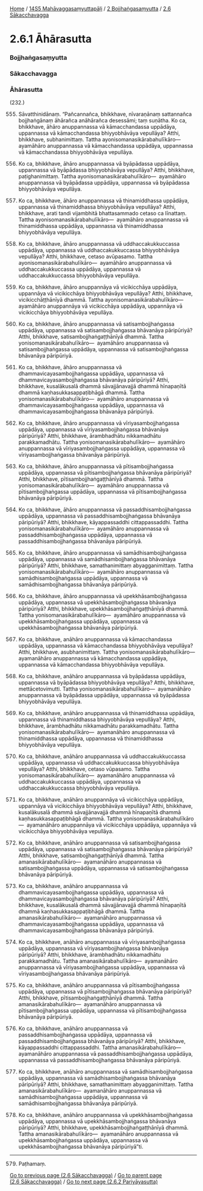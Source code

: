
[Home](/) / [14S5 Mahāvaggasaṃyuttapāḷi](../../../14S5.md) / [2 Bojjhaṅgasaṃyutta](../../2.md) / [2.6 Sākacchavagga](../2.6.md)

# 2.6.1 Āhārasutta

### Bojjhaṅgasaṃyutta

### Sākacchavagga

### Āhārasutta

(232.)

555. Sāvatthinidānaṃ. “Pañcannañca, bhikkhave, nīvaraṇānaṃ sattannañca bojjhaṅgānaṃ āhārañca anāhārañca desessāmi; taṃ suṇātha. Ko ca, bhikkhave, āhāro anuppannassa vā kāmacchandassa uppādāya, uppannassa vā kāmacchandassa bhiyyobhāvāya vepullāya? Atthi, bhikkhave, subhanimittaṃ. Tattha ayonisomanasikārabahulīkāro—  ayamāhāro anuppannassa vā kāmacchandassa uppādāya, uppannassa vā kāmacchandassa bhiyyobhāvāya vepullāya.

556. Ko ca, bhikkhave, āhāro anuppannassa vā byāpādassa uppādāya, uppannassa vā byāpādassa bhiyyobhāvāya vepullāya? Atthi, bhikkhave, paṭighanimittaṃ. Tattha ayonisomanasikārabahulīkāro—  ayamāhāro anuppannassa vā byāpādassa uppādāya, uppannassa vā byāpādassa bhiyyobhāvāya vepullāya.

557. Ko ca, bhikkhave, āhāro anuppannassa vā thinamiddhassa uppādāya, uppannassa vā thinamiddhassa bhiyyobhāvāya vepullāya? Atthi, bhikkhave, arati tandi vijambhitā bhattasammado cetaso ca līnattaṃ. Tattha ayonisomanasikārabahulīkāro—  ayamāhāro anuppannassa vā thinamiddhassa uppādāya, uppannassa vā thinamiddhassa bhiyyobhāvāya vepullāya.

558. Ko ca, bhikkhave, āhāro anuppannassa vā uddhaccakukkuccassa uppādāya, uppannassa vā uddhaccakukkuccassa bhiyyobhāvāya vepullāya? Atthi, bhikkhave, cetaso avūpasamo. Tattha ayonisomanasikārabahulīkāro—  ayamāhāro anuppannassa vā uddhaccakukkuccassa uppādāya, uppannassa vā uddhaccakukkuccassa bhiyyobhāvāya vepullāya.

559. Ko ca, bhikkhave, āhāro anuppannāya vā vicikicchāya uppādāya, uppannāya vā vicikicchāya bhiyyobhāvāya vepullāya? Atthi, bhikkhave, vicikicchāṭṭhānīyā dhammā. Tattha ayonisomanasikārabahulīkāro—  ayamāhāro anuppannāya vā vicikicchāya uppādāya, uppannāya vā vicikicchāya bhiyyobhāvāya vepullāya.

560. Ko ca, bhikkhave, āhāro anuppannassa vā satisambojjhaṅgassa uppādāya, uppannassa vā satisambojjhaṅgassa bhāvanāya pāripūriyā? Atthi, bhikkhave, satisambojjhaṅgaṭṭhānīyā dhammā. Tattha yonisomanasikārabahulīkāro—  ayamāhāro anuppannassa vā satisambojjhaṅgassa uppādāya, uppannassa vā satisambojjhaṅgassa bhāvanāya pāripūriyā.

561. Ko ca, bhikkhave, āhāro anuppannassa vā dhammavicayasambojjhaṅgassa uppādāya, uppannassa vā dhammavicayasambojjhaṅgassa bhāvanāya pāripūriyā? Atthi, bhikkhave, kusalākusalā dhammā sāvajjānavajjā dhammā hīnapaṇītā dhammā kaṇhasukkasappaṭibhāgā dhammā. Tattha yonisomanasikārabahulīkāro—  ayamāhāro anuppannassa vā dhammavicayasambojjhaṅgassa uppādāya, uppannassa vā dhammavicayasambojjhaṅgassa bhāvanāya pāripūriyā.

562. Ko ca, bhikkhave, āhāro anuppannassa vā vīriyasambojjhaṅgassa uppādāya, uppannassa vā vīriyasambojjhaṅgassa bhāvanāya pāripūriyā? Atthi, bhikkhave, ārambhadhātu nikkamadhātu parakkamadhātu. Tattha yonisomanasikārabahulīkāro—  ayamāhāro anuppannassa vā vīriyasambojjhaṅgassa uppādāya, uppannassa vā vīriyasambojjhaṅgassa bhāvanāya pāripūriyā.

563. Ko ca, bhikkhave, āhāro anuppannassa vā pītisambojjhaṅgassa uppādāya, uppannassa vā pītisambojjhaṅgassa bhāvanāya pāripūriyā? Atthi, bhikkhave, pītisambojjhaṅgaṭṭhānīyā dhammā. Tattha yonisomanasikārabahulīkāro—  ayamāhāro anuppannassa vā pītisambojjhaṅgassa uppādāya, uppannassa vā pītisambojjhaṅgassa bhāvanāya pāripūriyā.

564. Ko ca, bhikkhave, āhāro anuppannassa vā passaddhisambojjhaṅgassa uppādāya, uppannassa vā passaddhisambojjhaṅgassa bhāvanāya pāripūriyā? Atthi, bhikkhave, kāyappassaddhi cittappassaddhi. Tattha yonisomanasikārabahulīkāro—  ayamāhāro anuppannassa vā passaddhisambojjhaṅgassa uppādāya, uppannassa vā passaddhisambojjhaṅgassa bhāvanāya pāripūriyā.

565. Ko ca, bhikkhave, āhāro anuppannassa vā samādhisambojjhaṅgassa uppādāya, uppannassa vā samādhisambojjhaṅgassa bhāvanāya pāripūriyā? Atthi, bhikkhave, samathanimittaṃ abyagganimittaṃ. Tattha yonisomanasikārabahulīkāro—  ayamāhāro anuppannassa vā samādhisambojjhaṅgassa uppādāya, uppannassa vā samādhisambojjhaṅgassa bhāvanāya pāripūriyā.

566. Ko ca, bhikkhave, āhāro anuppannassa vā upekkhāsambojjhaṅgassa uppādāya, uppannassa vā upekkhāsambojjhaṅgassa bhāvanāya pāripūriyā? Atthi, bhikkhave, upekkhāsambojjhaṅgaṭṭhānīyā dhammā. Tattha yonisomanasikārabahulīkāro—  ayamāhāro anuppannassa vā upekkhāsambojjhaṅgassa uppādāya, uppannassa vā upekkhāsambojjhaṅgassa bhāvanāya pāripūriyā.

567. Ko ca, bhikkhave, anāhāro anuppannassa vā kāmacchandassa uppādāya, uppannassa vā kāmacchandassa bhiyyobhāvāya vepullāya? Atthi, bhikkhave, asubhanimittaṃ. Tattha yonisomanasikārabahulīkāro—  ayamanāhāro anuppannassa vā kāmacchandassa uppādāya, uppannassa vā kāmacchandassa bhiyyobhāvāya vepullāya.

568. Ko ca, bhikkhave, anāhāro anuppannassa vā byāpādassa uppādāya, uppannassa vā byāpādassa bhiyyobhāvāya vepullāya? Atthi, bhikkhave, mettācetovimutti. Tattha yonisomanasikārabahulīkāro—  ayamanāhāro anuppannassa vā byāpādassa uppādāya, uppannassa vā byāpādassa bhiyyobhāvāya vepullāya.

569. Ko ca, bhikkhave, anāhāro anuppannassa vā thinamiddhassa uppādāya, uppannassa vā thinamiddhassa bhiyyobhāvāya vepullāya? Atthi, bhikkhave, ārambhadhātu nikkamadhātu parakkamadhātu. Tattha yonisomanasikārabahulīkāro—  ayamanāhāro anuppannassa vā thinamiddhassa uppādāya, uppannassa vā thinamiddhassa bhiyyobhāvāya vepullāya.

570. Ko ca, bhikkhave, anāhāro anuppannassa vā uddhaccakukkuccassa uppādāya, uppannassa vā uddhaccakukkuccassa bhiyyobhāvāya vepullāya? Atthi, bhikkhave, cetaso vūpasamo. Tattha yonisomanasikārabahulīkāro—  ayamanāhāro anuppannassa vā uddhaccakukkuccassa uppādāya, uppannassa vā uddhaccakukkuccassa bhiyyobhāvāya vepullāya.

571. Ko ca, bhikkhave, anāhāro anuppannāya vā vicikicchāya uppādāya, uppannāya vā vicikicchāya bhiyyobhāvāya vepullāya? Atthi, bhikkhave, kusalākusalā dhammā sāvajjānavajjā dhammā hīnapaṇītā dhammā kaṇhasukkasappaṭibhāgā dhammā. Tattha yonisomanasikārabahulīkāro—  ayamanāhāro anuppannāya vā vicikicchāya uppādāya, uppannāya vā vicikicchāya bhiyyobhāvāya vepullāya.

572. Ko ca, bhikkhave, anāhāro anuppannassa vā satisambojjhaṅgassa uppādāya, uppannassa vā satisambojjhaṅgassa bhāvanāya pāripūriyā? Atthi, bhikkhave, satisambojjhaṅgaṭṭhānīyā dhammā. Tattha amanasikārabahulīkāro—  ayamanāhāro anuppannassa vā satisambojjhaṅgassa uppādāya, uppannassa vā satisambojjhaṅgassa bhāvanāya pāripūriyā.

573. Ko ca, bhikkhave, anāhāro anuppannassa vā dhammavicayasambojjhaṅgassa uppādāya, uppannassa vā dhammavicayasambojjhaṅgassa bhāvanāya pāripūriyā? Atthi, bhikkhave, kusalākusalā dhammā sāvajjānavajjā dhammā hīnapaṇītā dhammā kaṇhasukkasappaṭibhāgā dhammā. Tattha amanasikārabahulīkāro—  ayamanāhāro anuppannassa vā dhammavicayasambojjhaṅgassa uppādāya, uppannassa vā dhammavicayasambojjhaṅgassa bhāvanāya pāripūriyā.

574. Ko ca, bhikkhave, anāhāro anuppannassa vā vīriyasambojjhaṅgassa uppādāya, uppannassa vā vīriyasambojjhaṅgassa bhāvanāya pāripūriyā? Atthi, bhikkhave, ārambhadhātu nikkamadhātu parakkamadhātu. Tattha amanasikārabahulīkāro—  ayamanāhāro anuppannassa vā vīriyasambojjhaṅgassa uppādāya, uppannassa vā vīriyasambojjhaṅgassa bhāvanāya pāripūriyā.

575. Ko ca, bhikkhave, anāhāro anuppannassa vā pītisambojjhaṅgassa uppādāya, uppannassa vā pītisambojjhaṅgassa bhāvanāya pāripūriyā? Atthi, bhikkhave, pītisambojjhaṅgaṭṭhānīyā dhammā. Tattha amanasikārabahulīkāro—  ayamanāhāro anuppannassa vā pītisambojjhaṅgassa uppādāya, uppannassa vā pītisambojjhaṅgassa bhāvanāya pāripūriyā.

576. Ko ca, bhikkhave, anāhāro anuppannassa vā passaddhisambojjhaṅgassa uppādāya, uppannassa vā passaddhisambojjhaṅgassa bhāvanāya pāripūriyā? Atthi, bhikkhave, kāyappassaddhi cittappassaddhi. Tattha amanasikārabahulīkāro—  ayamanāhāro anuppannassa vā passaddhisambojjhaṅgassa uppādāya, uppannassa vā passaddhisambojjhaṅgassa bhāvanāya pāripūriyā.

577. Ko ca, bhikkhave, anāhāro anuppannassa vā samādhisambojjhaṅgassa uppādāya, uppannassa vā samādhisambojjhaṅgassa bhāvanāya pāripūriyā? Atthi, bhikkhave, samathanimittaṃ abyagganimittaṃ. Tattha amanasikārabahulīkāro—  ayamanāhāro anuppannassa vā samādhisambojjhaṅgassa uppādāya, uppannassa vā samādhisambojjhaṅgassa bhāvanāya pāripūriyā.

578. Ko ca, bhikkhave, anāhāro anuppannassa vā upekkhāsambojjhaṅgassa uppādāya, uppannassa vā upekkhāsambojjhaṅgassa bhāvanāya pāripūriyā? Atthi, bhikkhave, upekkhāsambojjhaṅgaṭṭhānīyā dhammā. Tattha amanasikārabahulīkāro—  ayamanāhāro anuppannassa vā upekkhāsambojjhaṅgassa uppādāya, uppannassa vā upekkhāsambojjhaṅgassa bhāvanāya pāripūriyā”ti.

---

579. Paṭhamaṃ.



[Go to previous page (2.6 Sākacchavagga)](../2.6.md) / [Go to parent page (2.6 Sākacchavagga)](../2.6.md) / [Go to next page (2.6.2 Pariyāyasutta)](2.6.2.md)


